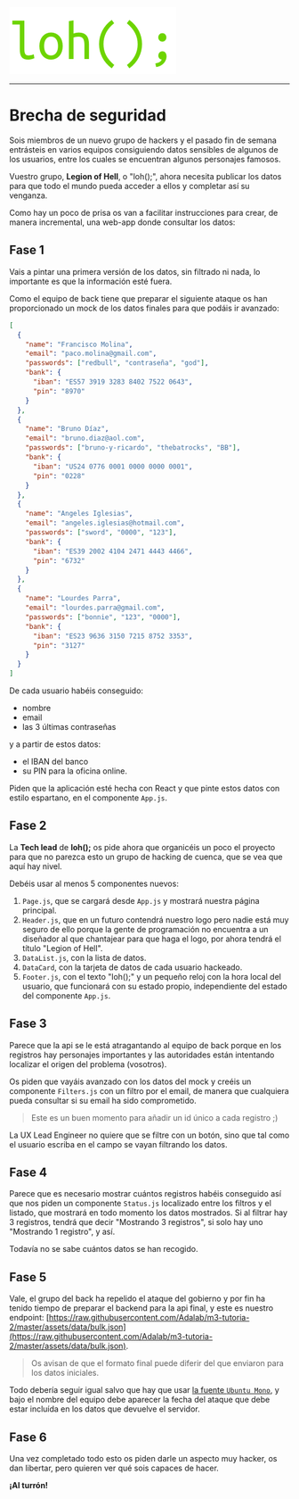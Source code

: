 ![Loh();](assets/img/loh.png)

---

# Brecha de seguridad

Sois miembros de un nuevo grupo de hackers y el pasado fin de semana entrásteis en varios equipos consiguiendo datos sensibles de algunos de los usuarios, entre los cuales se encuentran algunos personajes famosos.

Vuestro grupo, **Legion of Hell**, o "loh();", ahora necesita publicar los datos para que todo el mundo pueda acceder a ellos y completar así su venganza.

Como hay un poco de prisa os van a facilitar instrucciones para crear, de manera incremental, una web-app donde consultar los datos:

## Fase 1

Vais a pintar una primera versión de los datos, sin filtrado ni nada, lo importante es que la información esté fuera.

Como el equipo de back tiene que preparar el siguiente ataque os han proporcionado un mock de los datos finales para que podáis ir avanzado:

```json
[
  {
    "name": "Francisco Molina",
    "email": "paco.molina@gmail.com",
    "passwords": ["redbull", "contraseña", "god"],
    "bank": {
      "iban": "ES57 3919 3283 8402 7522 0643",
      "pin": "8970"
    }
  },
  {
    "name": "Bruno Díaz",
    "email": "bruno.diaz@aol.com",
    "passwords": ["bruno-y-ricardo", "thebatrocks", "BB"],
    "bank": {
      "iban": "US24 0776 0001 0000 0000 0001",
      "pin": "0228"
    }
  },
  {
    "name": "Angeles Iglesias",
    "email": "angeles.iglesias@hotmail.com",
    "passwords": ["sword", "0000", "123"],
    "bank": {
      "iban": "ES39 2002 4104 2471 4443 4466",
      "pin": "6732"
    }
  },
  {
    "name": "Lourdes Parra",
    "email": "lourdes.parra@gmail.com",
    "passwords": ["bonnie", "123", "0000"],
    "bank": {
      "iban": "ES23 9636 3150 7215 8752 3353",
      "pin": "3127"
    }
  }
]
```

De cada usuario habéis conseguido:

- nombre
- email
- las 3 últimas contraseñas

 y a partir de estos datos:

 - el IBAN del banco
 - su PIN para la oficina online.

Piden que la aplicación esté hecha con React y que pinte estos datos con estilo espartano, en el componente `App.js`.

## Fase 2

La **Tech lead** de **loh();** os pide ahora que organicéis un poco el proyecto para que no parezca esto un grupo de hacking de cuenca, que se vea que aquí hay nivel.

Debéis usar al menos 5 componentes nuevos:

1. `Page.js`, que se cargará desde `App.js` y mostrará nuestra página principal.
1. `Header.js`, que en un futuro contendrá nuestro logo pero nadie está muy seguro de ello porque la gente de programación no encuentra a un diseñador al que chantajear para que haga el logo, por ahora tendrá el título "Legion of Hell".
1. `DataList.js`, con la lista de datos.
1. `DataCard`, con la tarjeta de datos de cada usuario hackeado.
1. `Footer.js`, con el texto "loh();" y un pequeño reloj con la hora local del usuario, que funcionará con su estado propio, independiente del estado del componente `App.js`.

## Fase 3

Parece que la api se le está atragantando al equipo de back porque en los registros hay personajes importantes y las autoridades están intentando localizar el origen del problema (vosotros).

Os piden que vayáis avanzado con los datos del mock y creéis un componente `Filters.js` con un filtro por el email, de manera que cualquiera pueda consultar si su email ha sido comprometido.

> Este es un buen momento para añadir un id único a cada registro ;)

La UX Lead Engineer no quiere que se filtre con un botón, sino que tal como el usuario escriba en el campo se vayan filtrando los datos.

## Fase 4

Parece que es necesario mostrar cuántos registros habéis conseguido así que nos piden un componente `Status.js` localizado entre los filtros y el listado, que mostrará en todo momento los datos mostrados. Si al filtrar hay 3 registros, tendrá que decir "Mostrando 3 registros", si solo hay uno "Mostrando 1 registro", y así.

Todavía no se sabe cuántos datos se han recogido.

## Fase 5

Vale, el grupo del back ha repelido el ataque del gobierno y por fin ha tenido tiempo de preparar el backend para la api final, y este es nuestro endpoint: [https://raw.githubusercontent.com/Adalab/m3-tutoria-2/master/assets/data/bulk.json](https://raw.githubusercontent.com/Adalab/m3-tutoria-2/master/assets/data/bulk.json).

> Os avisan de que el formato final puede diferir del que enviaron para los datos iniciales.

Todo debería seguir igual salvo que hay que usar [la fuente `Ubuntu Mono`](https://fonts.google.com/specimen/Ubuntu+Mono), y bajo el nombre del equipo debe aparecer la fecha del ataque que debe estar incluída en los datos que devuelve el servidor.

## Fase 6

Una vez completado todo esto os piden darle un aspecto muy hacker, os dan libertar, pero quieren ver qué sois capaces de hacer.

**¡Al turrón!**
